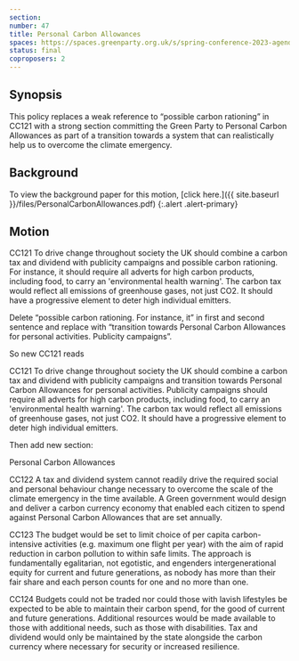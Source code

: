 ```yaml
---
section:
number: 47
title: Personal Carbon Allowances
spaces: https://spaces.greenparty.org.uk/s/spring-conference-2023-agenda-forum/?contentId=119267
status: final
coproposers: 2
---
```

## Synopsis
This policy replaces a weak reference to “possible carbon rationing” in CC121 with a strong section committing the Green Party to Personal Carbon Allowances as part of a transition towards a system that can realistically help us to overcome the climate emergency.

## Background
To view the background paper for this motion, [click here.]({{ site.baseurl }}/files/PersonalCarbonAllowances.pdf)
{:.alert .alert-primary}

## Motion
CC121 To drive change throughout society the UK should combine a carbon tax and dividend with publicity campaigns and possible carbon rationing. For instance, it should require all adverts for high carbon products, including food, to carry an 'environmental health warning'. The carbon tax would reflect all emissions of greenhouse gases, not just CO2. It should have a progressive element to deter high individual emitters.

Delete “possible carbon rationing. For instance, it” in first and second sentence and replace with “transition towards Personal Carbon Allowances for personal activities. Publicity campaigns”.

So new CC121 reads

CC121 To drive change throughout society the UK should combine a carbon tax and dividend with publicity campaigns and transition towards Personal Carbon Allowances for personal activities. Publicity campaigns should require all adverts for high carbon products, including food, to carry an 'environmental health warning'. The carbon tax would reflect all emissions of greenhouse gases, not just CO2. It should have a progressive element to deter high individual emitters.

Then add new section:

Personal Carbon Allowances

CC122 A tax and dividend system cannot readily drive the required social and personal behaviour change necessary to overcome the scale of the climate emergency in the time available. A Green government would design and deliver a carbon currency economy that enabled each citizen to spend against Personal Carbon Allowances that are set annually.


CC123 The budget would be set to limit choice of per capita carbon-intensive activities (e.g. maximum one flight per year) with the aim of rapid reduction in carbon pollution to within safe limits. The approach is fundamentally egalitarian, not egotistic, and engenders intergenerational equity for current and future generations, as nobody has more than their fair share and each person counts for one and no more than one.

CC124 Budgets could not be traded nor could those with lavish lifestyles be expected to be able to maintain their carbon spend, for the good of current and future generations. Additional resources would be made available to those with additional needs, such as those with disabilities. Tax and dividend would only be maintained by the state alongside the carbon currency where necessary for security or increased resilience.

